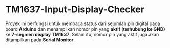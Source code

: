 # TM1637-Input-Display-Checker
Proyek ini berfungsi untuk membaca status dari sejumlah pin digital pada board **Arduino** dan menampilkan nomor pin yang **aktif (terhubung ke GND)** ke **7-segmen display TM1637**.   Selain itu, nomor pin yang aktif juga akan ditampilkan pada **Serial Monitor**.
